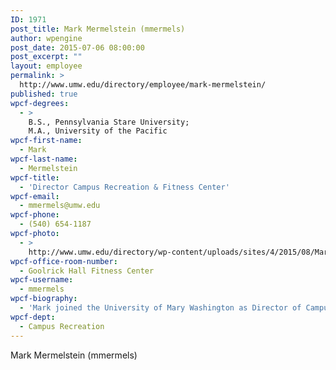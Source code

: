 ```yaml
---
ID: 1971
post_title: Mark Mermelstein (mmermels)
author: wpengine
post_date: 2015-07-06 08:00:00
post_excerpt: ""
layout: employee
permalink: >
  http://www.umw.edu/directory/employee/mark-mermelstein/
published: true
wpcf-degrees:
  - >
    B.S., Pennsylvania Stare University;
    M.A., University of the Pacific
wpcf-first-name:
  - Mark
wpcf-last-name:
  - Mermelstein
wpcf-title:
  - 'Director Campus Recreation & Fitness Center'
wpcf-email:
  - mmermels@umw.edu
wpcf-phone:
  - (540) 654-1187
wpcf-photo:
  - >
    http://www.umw.edu/directory/wp-content/uploads/sites/4/2015/08/Mark-Mermelstein-web-edit-150x150.jpg
wpcf-office-room-number:
  - Goolrick Hall Fitness Center
wpcf-username:
  - mmermels
wpcf-biography:
  - 'Mark joined the University of Mary Washington as Director of Campus Recreation in 2007. He received his B.S. degree in Recreation and Park Management from Pennsylvania State University, and his M.A. in Sport Science from the University of the Pacific.  Mark has more than 14 years of experience in campus recreation programming, including six years as Director of Recreational Sports at St. Mary’s College of Maryland.'
wpcf-dept:
  - Campus Recreation
---
```

Mark Mermelstein (mmermels)